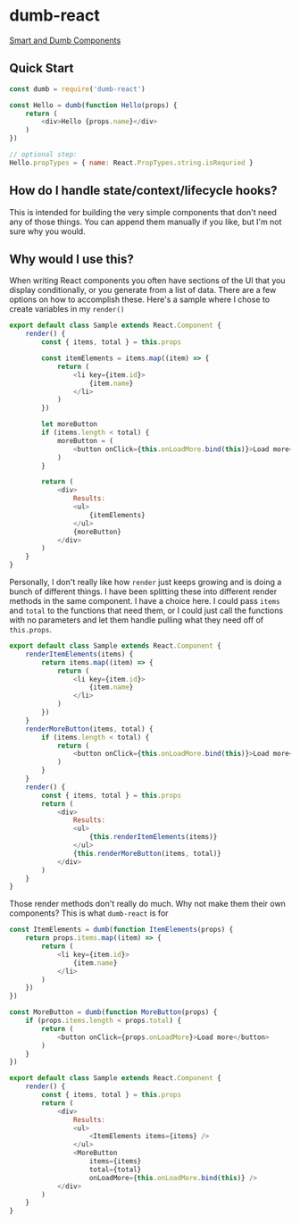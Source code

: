 # dumb-react

[Smart and Dumb Components](https://medium.com/@dan_abramov/smart-and-dumb-components-7ca2f9a7c7d0)

## Quick Start

```js
const dumb = require('dumb-react')

const Hello = dumb(function Hello(props) {
    return (
        <div>Hello {props.name}</div>
    )
})

// optional step:
Hello.propTypes = { name: React.PropTypes.string.isRequried }
```

## How do I handle state/context/lifecycle hooks?

This is intended for building the very simple components that don't need any of
those things. You can append them manually if you like, but I'm not sure why you
would.

## Why would I use this?

When writing React components you often have sections of the UI that you display
conditionally, or you generate from a list of data. There are a few options on
how to accomplish these. Here's a sample where I chose to create variables in my
`render()`

```js
export default class Sample extends React.Component {
    render() {
        const { items, total } = this.props

        const itemElements = items.map((item) => {
            return (
                <li key={item.id}>
                    {item.name}
                </li>
            )
        })

        let moreButton
        if (items.length < total) {
            moreButton = (
                <button onClick={this.onLoadMore.bind(this)}>Load more</button>
            )
        }

        return (
            <div>
                Results:
                <ul>
                    {itemElements}
                </ul>
                {moreButton}
            </div>
        )
    }
}
```

Personally, I don't really like how `render` just keeps growing and is doing a
bunch of different things. I have been splitting these into different render
methods in the same component. I have a choice here. I could pass `items` and
`total` to the functions that need them, or I could just call the functions with
no parameters and let them handle pulling what they need off of `this.props`.

```js
export default class Sample extends React.Component {
    renderItemElements(items) {
        return items.map((item) => {
            return (
                <li key={item.id}>
                    {item.name}
                </li>
            )
        })
    }
    renderMoreButton(items, total) {
        if (items.length < total) {
            return (
                <button onClick={this.onLoadMore.bind(this)}>Load more</button>
            )
        }
    }
    render() {
        const { items, total } = this.props
        return (
            <div>
                Results:
                <ul>
                    {this.renderItemElements(items)}
                </ul>
                {this.renderMoreButton(items, total)}
            </div>
        )
    }
}
```

Those render methods don't really do much. Why not make them their own
components? This is what `dumb-react` is for

```js
const ItemElements = dumb(function ItemElements(props) {
    return props.items.map((item) => {
        return (
            <li key={item.id}>
                {item.name}
            </li>
        )
    })
})

const MoreButton = dumb(function MoreButton(props) {
    if (props.items.length < props.total) {
        return (
            <button onClick={props.onLoadMore}>Load more</button>
        )
    }
})

export default class Sample extends React.Component {
    render() {
        const { items, total } = this.props
        return (
            <div>
                Results:
                <ul>
                    <ItemElements items={items} />
                </ul>
                <MoreButton
                    items={items}
                    total={total}
                    onLoadMore={this.onLoadMore.bind(this)} />
            </div>
        )
    }
}
```
